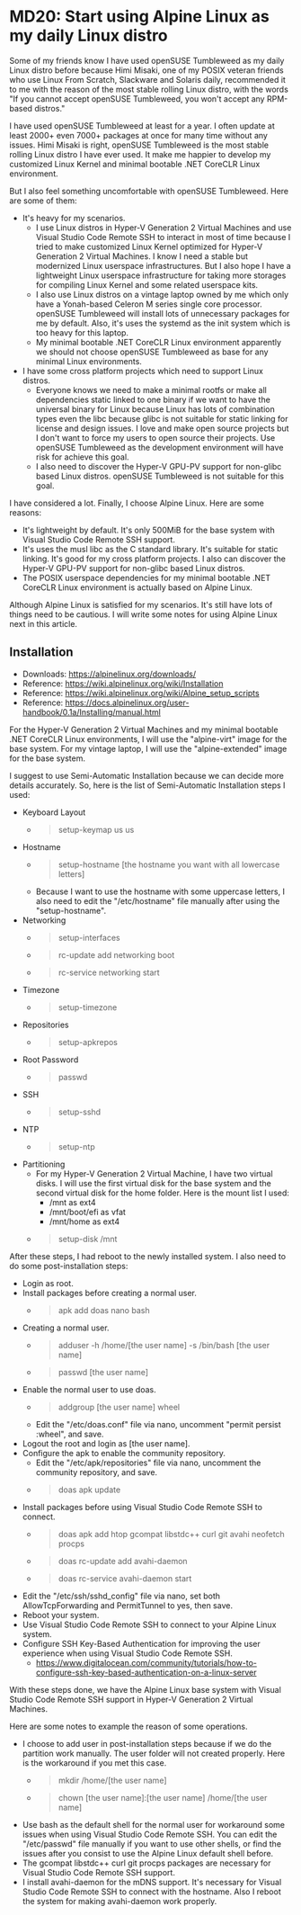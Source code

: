 ﻿# MD20: Start using Alpine Linux as my daily Linux distro

Some of my friends know I have used openSUSE Tumbleweed as my daily Linux distro
before because Himi Misaki, one of my POSIX veteran friends who use Linux From
Scratch, Slackware and Solaris daily, recommended it to me with the reason of
the most stable rolling Linux distro, with the words "If you cannot accept
openSUSE Tumbleweed, you won't accept any RPM-based distros."

I have used openSUSE Tumbleweed at least for a year. I often update at least
2000+ even 7000+ packages at once for many time without any issues. Himi Misaki
is right, openSUSE Tumbleweed is the most stable rolling Linux distro I have
ever used. It make me happier to develop my customized Linux Kernel and minimal
bootable .NET CoreCLR Linux environment.

But I also feel something uncomfortable with openSUSE Tumbleweed. Here are some
of them:

- It's heavy for my scenarios.
  - I use Linux distros in Hyper-V Generation 2 Virtual Machines and use Visual
    Studio Code Remote SSH to interact in most of time because I tried to make
    customized Linux Kernel optimized for Hyper-V Generation 2 Virtual Machines.
    I know I need a stable but modernized Linux userspace infrastructures. But I
    also hope I have a lightweight Linux userspace infrastructure for taking
    more storages for compiling Linux Kernel and some related userspace kits.
  - I also use Linux distros on a vintage laptop owned by me which only have a
    Yonah-based Celeron M series single core processor. openSUSE Tumbleweed will
    install lots of unnecessary packages for me by default. Also, it's uses the
    systemd as the init system which is too heavy for this laptop.
  - My minimal bootable .NET CoreCLR Linux environment apparently we should not
    choose openSUSE Tumbleweed as base for any minimal Linux environments.
- I have some cross platform projects which need to support Linux distros.
  - Everyone knows we need to make a minimal rootfs or make all dependencies
    static linked to one binary if we want to have the universal binary for
    Linux because Linux has lots of combination types even the libc because
    glibc is not suitable for static linking for license and design issues. I
    love and make open source projects but I don't want to force my users to
    open source their projects. Use openSUSE Tumbleweed as the development
    environment will have risk for achieve this goal.
  - I also need to discover the Hyper-V GPU-PV support for non-glibc based Linux
    distros. openSUSE Tumbleweed is not suitable for this goal.

I have considered a lot. Finally, I choose Alpine Linux. Here are some reasons:

- It's lightweight by default. It's only 500MiB for the base system with Visual
  Studio Code Remote SSH support.
- It's uses the musl libc as the C standard library. It's suitable for static
  linking. It's good for my cross platform projects. I also can discover the
  Hyper-V GPU-PV support for non-glibc based Linux distros.
- The POSIX userspace dependencies for my minimal bootable .NET CoreCLR Linux
  environment is actually based on Alpine Linux.

Although Alpine Linux is satisfied for my scenarios. It's still have lots of
things need to be cautious. I will write some notes for using Alpine Linux next
in this article.

## Installation

- Downloads: https://alpinelinux.org/downloads/
- Reference: https://wiki.alpinelinux.org/wiki/Installation
- Reference: https://wiki.alpinelinux.org/wiki/Alpine_setup_scripts
- Reference: https://docs.alpinelinux.org/user-handbook/0.1a/Installing/manual.html

For the Hyper-V Generation 2 Virtual Machines and my minimal bootable .NET
CoreCLR Linux environments, I will use the "alpine-virt" image for the base
system. For my vintage laptop, I will use the "alpine-extended" image for the
base system.

I suggest to use Semi-Automatic Installation because we can decide more details
accurately. So, here is the list of Semi-Automatic Installation steps I used:

- Keyboard Layout
  - > setup-keymap us us
- Hostname
  - > setup-hostname [the hostname you want with all lowercase letters]
  - Because I want to use the hostname with some uppercase letters, I also need
    to edit the "/etc/hostname" file manually after using the "setup-hostname".
- Networking
  - > setup-interfaces
  - > rc-update add networking boot
  - > rc-service networking start
- Timezone
  - > setup-timezone
- Repositories
  - > setup-apkrepos
- Root Password
  - > passwd
- SSH
  - > setup-sshd
- NTP
  - > setup-ntp
- Partitioning
  - For my Hyper-V Generation 2 Virtual Machine, I have two virtual disks. I
    will use the first virtual disk for the base system and the second virtual
    disk for the home folder. Here is the mount list I used:
    - /mnt as ext4
    - /mnt/boot/efi as vfat
    - /mnt/home as ext4
  - > setup-disk /mnt

After these steps, I had reboot to the newly installed system. I also need to do
some post-installation steps:

- Login as root.
- Install packages before creating a normal user.
  - > apk add doas nano bash
- Creating a normal user.
  - > adduser -h /home/[the user name] -s /bin/bash [the user name]
  - > passwd [the user name]
- Enable the normal user to use doas.
  - > addgroup [the user name] wheel
  - Edit the "/etc/doas.conf" file via nano, uncomment "permit persist :wheel",
    and save.
- Logout the root and login as [the user name].
- Configure the apk to enable the community repository.
  - Edit the "/etc/apk/repositories" file via nano, uncomment the community
    repository, and save.
  - > doas apk update
- Install packages before using Visual Studio Code Remote SSH to connect.
  - > doas apk add htop gcompat libstdc++ curl git avahi neofetch procps
  - > doas rc-update add avahi-daemon
  - > doas rc-service avahi-daemon start
- Edit the "/etc/ssh/sshd_config" file via nano, set both AllowTcpForwarding
  and PermitTunnel to yes, then save.
- Reboot your system.
- Use Visual Studio Code Remote SSH to connect to your Alpine Linux system.
- Configure SSH Key-Based Authentication for improving the user experience when
  using Visual Studio Code Remote SSH.
  - https://www.digitalocean.com/community/tutorials/how-to-configure-ssh-key-based-authentication-on-a-linux-server

With these steps done, we have the Alpine Linux base system with Visual Studio
Code Remote SSH support in Hyper-V Generation 2 Virtual Machines.

Here are some notes to example the reason of some operations.

- I choose to add user in post-installation steps because if we do the partition
  work manually. The user folder will not created properly. Here is the
  workaround if you met this case.
  - > mkdir /home/[the user name]
  - > chown [the user name]:[the user name] /home/[the user name]
- Use bash as the default shell for the normal user for workaround some issues
  when using Visual Studio Code Remote SSH. You can edit the "/etc/passwd" file
  manually if you want to use other shells, or find the issues after you consist
  to use the Alpine Linux default shell before.
- The gcompat libstdc++ curl git procps packages are necessary for Visual Studio
  Code Remote SSH support.
- I install avahi-daemon for the mDNS support. It's necessary for Visual Studio
  Code Remote SSH to connect with the hostname. Also I reboot the system for
  making avahi-daemon work properly.
